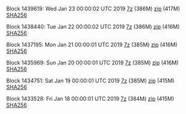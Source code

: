 Block 1439619: Wed Jan 23 00:00:02 UTC 2019 [7z](https://transfer.sh/rystL/bootstrap.dat.20190123.7z) (386M) [zip](https://transfer.sh/peL2T/bootstrap.dat.20190123.zip) (417M) [SHA256](https://transfer.sh/126DFE/sha256.txt)

Block 1438440: Tue Jan 22 00:00:02 UTC 2019 [7z](https://transfer.sh/1sZ0e/bootstrap.dat.20190122.7z) (386M) [zip](https://transfer.sh/TLU34/bootstrap.dat.20190122.zip) (416M) [SHA256](https://transfer.sh/S7SPb/sha256.txt)

Block 1437195: Mon Jan 21 00:00:01 UTC 2019 [7z](https://transfer.sh/zzbfa/bootstrap.dat.20190121.7z) (385M) [zip](https://transfer.sh/6FBic/bootstrap.dat.20190121.zip) (416M) [SHA256](https://transfer.sh/oFcQZ/sha256.txt)

Block 1435969: Sun Jan 20 00:00:01 UTC 2019 [7z](https://transfer.sh/UPSul/bootstrap.dat.20190120.7z) (385M) [zip](https://transfer.sh/Pei3R/bootstrap.dat.20190120.zip) (416M) [SHA256](https://transfer.sh/EhKq2/sha256.txt)

Block 1434751: Sat Jan 19 00:00:01 UTC 2019 [7z](https://transfer.sh/Cslrz/bootstrap.dat.20190119.7z) (385M) [zip](https://transfer.sh/QpVKA/bootstrap.dat.20190119.zip) (415M) [SHA256](https://transfer.sh/SGexh/sha256.txt)

Block 1433528: Fri Jan 18 00:00:01 UTC 2019 [7z](https://transfer.sh/qyL6A/bootstrap.dat.20190118.7z) (384M) [zip](https://transfer.sh/pYqlD/bootstrap.dat.20190118.zip) (415M) [SHA256](https://transfer.sh/15IgfN/sha256.txt)
